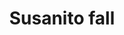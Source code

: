 ---
title: Susanito fall
date: 
draft: false

# descripcion
description : Aros de plata 925 y cristal

materials: Plata 925

color: Plateado

dimensions: 1,5cm largo

code: 01-07-0656

type: "Aros"

categories: []

price: $7.590,00

price_eftvo: $6.450,00

# Images
# first image will be shown in the product page
images:
  # - image: "images/path_to_image"
  # La ubicacion de las imagenes es imagenes/Aros/Aros.Cristal/01-07-0656-susanito-fall
  - image: "./images/aros/cristal/01-07-0656.JPG"
---